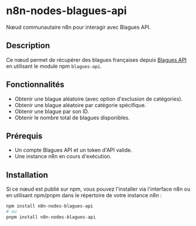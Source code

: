 # n8n-nodes-blagues-api

Nœud communautaire n8n pour interagir avec Blagues API.

## Description

Ce nœud permet de récupérer des blagues françaises depuis [Blagues API](https://www.blagues-api.fr/) en utilisant le module npm `blagues-api`.

## Fonctionnalités

*   Obtenir une blague aléatoire (avec option d'exclusion de catégories).
*   Obtenir une blague aléatoire par catégorie spécifique.
*   Obtenir une blague par son ID.
*   Obtenir le nombre total de blagues disponibles.

## Prérequis

*   Un compte Blagues API et un token d'API valide.
*   Une instance n8n en cours d'exécution.

## Installation

Si ce nœud est publié sur npm, vous pouvez l'installer via l'interface n8n ou en utilisant npm/pnpm dans le répertoire de votre instance n8n :

```bash
npm install n8n-nodes-blagues-api
# ou
pnpm install n8n-nodes-blagues-api